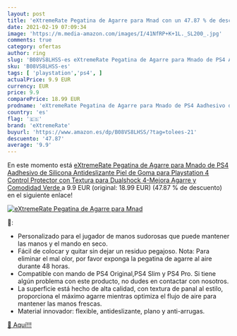 ```yaml
---
layout: post
title: 'eXtremeRate Pegatina de Agarre para Mnad con un 47.87 % de descuento'
date: 2021-02-19 07:09:34
image: 'https://m.media-amazon.com/images/I/41NfRP+K+1L._SL200_.jpg'
comments: true
category: ofertas
author: ring
slug: 'B08VS8LHSS-es eXtremeRate Pegatina de Agarre para Mnado de PS4 Aadhesivo...'
sku: 'B08VS8LHSS-es'
tags: [ 'playstation','ps4', ]
actualPrice: 9.9 EUR
currency: EUR
price: 9.9
comparePrice: 18.99 EUR
prodname: 'eXtremeRate Pegatina de Agarre para Mnado de PS4 Aadhesivo de Silicona Antideslizante Piel de Goma para Playstation 4 Control Protector con Textura para Dualshock 4-Mejora Agarre y Comodidad Verde '
country: 'es'
flag: '🇪🇸'
brand: 'eXtremeRate'
buyurl: 'https://www.amazon.es/dp/B08VS8LHSS/?tag=tolees-21'
descuento: '47.87'
average: '9.9'
---
```


En este momento está [eXtremeRate Pegatina de Agarre para Mnado de PS4 Aadhesivo de Silicona Antideslizante Piel de Goma para Playstation 4 Control Protector con Textura para Dualshock 4-Mejora Agarre y Comodidad Verde ](https://www.amazon.es/dp/B08VS8LHSS/?tag=tolees-21) a 9.9 EUR (original: 18.99 EUR) (47.87 %  de descuento) en el siguiente enlace!

[![eXtremeRate Pegatina de Agarre para Mnad](https://m.media-amazon.com/images/I/41NfRP+K+1L._SL200_.jpg)](https://www.amazon.es/dp/B08VS8LHSS/?tag=tolees-21)

🔎:

- Personalizado para el jugador de manos sudorosas que puede mantener las manos y el mando en seco.
- Fácil de colocar y quitar sin dejar un residuo pegajoso. Nota: Para eliminar el mal olor, por favor exponga la pegatina de agarre al aire durante 48 horas.
- Compatible con mando de PS4 Original,PS4 Slim y PS4 Pro. Si tiene algún problema con este producto, no dudes en contactar con nosotros.
- La superficie está hecho de alta calidad, con textura de panal al estilo, proporciona el máximo agarre mientras optimiza el flujo de aire para mantener las manos frescas.
- Material innovador: flexible, antideslizante, plano y anti-arrugas.

[🛒 Aquí!!!](https://www.amazon.es/dp/B08VS8LHSS/?tag=tolees-21)
